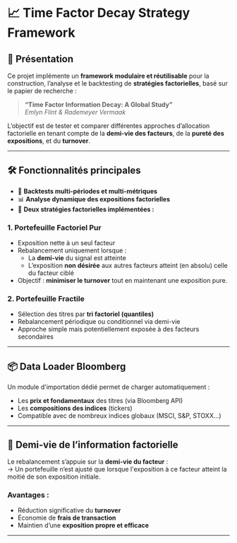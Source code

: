 # 📈 Time Factor Decay Strategy Framework

## 📌 Présentation

Ce projet implémente un **framework modulaire et réutilisable** pour la construction, l’analyse et le backtesting de **stratégies factorielles**, basé sur le papier de recherche :

> **“Time Factor Information Decay: A Global Study”**  
> *Emlyn Flint & Rademeyer Vermaak*

L’objectif est de tester et comparer différentes approches d’allocation factorielle en tenant compte de la **demi-vie des facteurs**, de la **pureté des expositions**, et du **turnover**.

---

## 🛠️ Fonctionnalités principales

- 🔁 **Backtests multi-périodes et multi-métriques**
- 📊 **Analyse dynamique des expositions factorielles**
- 🧠 **Deux stratégies factorielles implémentées :**

### 1. Portefeuille Factoriel **Pur**
- Exposition nette à un seul facteur
- Rebalancement uniquement lorsque :
  - La **demi-vie** du signal est atteinte
  - L’exposition **non désirée** aux autres facteurs atteint (en absolu) celle du facteur ciblé
- Objectif : **minimiser le turnover** tout en maintenant une exposition pure.

### 2. Portefeuille **Fractile**
- Sélection des titres par **tri factoriel (quantiles)**
- Rebalancement périodique ou conditionnel via demi-vie
- Approche simple mais potentiellement exposée à des facteurs secondaires

---

## 📦 Data Loader Bloomberg

Un module d'importation dédié permet de charger automatiquement :

- Les **prix et fondamentaux** des titres (via Bloomberg API)
- Les **compositions des indices** (tickers)
- Compatible avec de nombreux indices globaux (MSCI, S&P, STOXX...)

---

## 🔬 Demi-vie de l’information factorielle

Le rebalancement s’appuie sur la **demi-vie du facteur** :  
→ Un portefeuille n’est ajusté que lorsque l'exposition à ce facteur atteint la moitié de son exposition initiale.

### Avantages :
- Réduction significative du **turnover**
- Économie de **frais de transaction**
- Maintien d’une **exposition propre et efficace**

---



